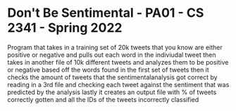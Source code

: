 # Don't Be Sentimental - PA01 - CS 2341 - Spring 2022

Program that takes in a training set of 20k tweets that you know are either positive or negative and pulls out each word in the indiviudal tweet 
then takes in another file of 10k different tweets and analyzes them to be positive or negative based off the words found in the first set of tweets
then it checks the amount of tweets that the sentimentalanalysis got correct by reading in a 3rd file and checking each tweet against the sentiment that was predicted by the analysis
lastly it creates an output file with % of tweets correctly gotten and all the IDs of the tweets incorrectly classified
